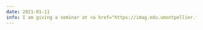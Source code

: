 ```yaml
---
date: 2021-01-11
info: I am giving a seminar at <a href="https://imag.edu.umontpellier.fr/seminaires/seminaire-de-probabilites-et-statistiques/" target="_blank">IMAG</a> (Université de Montpellier)
---
```



